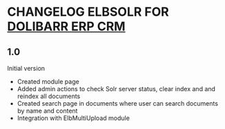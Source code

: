 # CHANGELOG ELBSOLR FOR <a href="https://www.dolibarr.org">DOLIBARR ERP CRM</a>

## 1.0
Initial version
- Created module page
- Added admin actions to check Solr server status, clear index and and reindex all documents
- Created search page in documents where user can search documents by name and content
- Integration with ElbMultiUpload module

